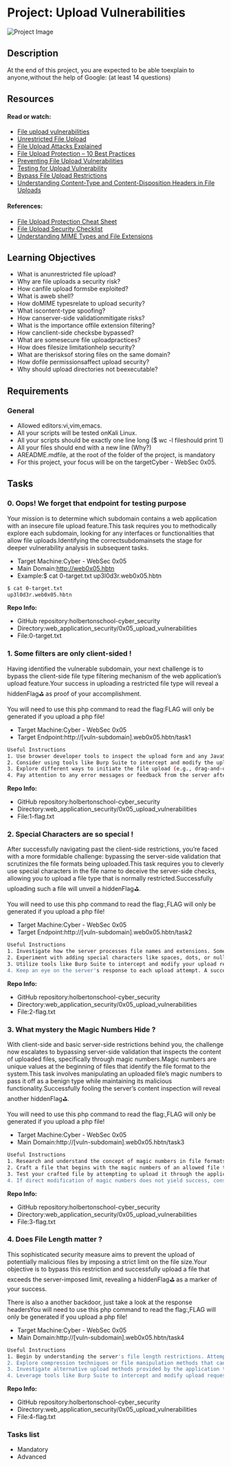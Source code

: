 # Project: Upload Vulnerabilities

![Project Image](https://hbtn-gallery.s3.eu-central-1.amazonaws.com/PDENT1656CE2LW4E.png)

## Description



At the end of this project, you are expected to be able toexplain to anyone,without the help of Google: (at least 14 questions)

## Resources

#### Read or watch:

* [File upload vulnerabilities](/rltoken/Uw1E9QxS4M-spOFmZMdUuw)
* [Unrestricted File Upload](/rltoken/jl9A7kJkup9pcGyof7oDpA)
* [File Upload Attacks Explained](/rltoken/A9uDpRc19LomBfqtYR7HXA)
* [File Upload Protection – 10 Best Practices](/rltoken/8BUyL3B9YPzPWhYmKUuG-w)
* [Preventing File Upload Vulnerabilities](/rltoken/bjBJh0B5WSg8QUjKKJWQiQ)
* [Testing for Upload Vulnerability](/rltoken/vQ2QfGdgrthupeVKosyZ4w)
* [Bypass File Upload Restrictions](/rltoken/DO5Ka6kiaqMuoD8jbzRETw)
* [Understanding Content-Type and Content-Disposition Headers in File Uploads](/rltoken/If0cxRrT665HSZI6kGscyw)

#### References:

* [File Upload Protection Cheat Sheet](/rltoken/t8dwQmkhRgc6zxIjV9yUFw)
* [File Upload Security Checklist](/rltoken/3HCPK36Z6W0T-kg7aK5EvA)
* [Understanding MIME Types and File Extensions](/rltoken/cSV4ceDQJDUOktqgAbHRwQ)


## Learning Objectives

* What is anunrestricted file upload?
* Why are file uploads a security risk?
* How canfile upload formsbe exploited?
* What is aweb shell?
* How doMIME typesrelate to upload security?
* What iscontent-type spoofing?
* How canserver-side validationmitigate risks?
* What is the importance offile extension filtering?
* How canclient-side checksbe bypassed?
* What are somesecure file uploadpractices?
* How does filesize limitationhelp security?
* What are therisksof storing files on the same domain?
* How dofile permissionsaffect upload security?
* Why should upload directories not beexecutable?


## Requirements

### General

* Allowed editors:vi,vim,emacs.
* All your scripts will be tested onKali Linux.
* All your scripts should be exactly one line long ($ wc -l fileshould print 1)
* All your files should end with a new line (Why?)
* AREADME.mdfile, at the root of the folder of the project, is mandatory
* For this project, your focus will be on the targetCyber - WebSec 0x05.


## Tasks

### 0. Oops! We forget that endpoint for testing purpose

Your mission is to determine which subdomain contains a web application with an insecure file upload feature.This task requires you to methodically explore each subdomain, looking for any interfaces or functionalities that allow file uploads.Identifying the correctsubdomainsets the stage for deeper vulnerability analysis in subsequent tasks.

* Target Machine:Cyber - WebSec 0x05
* Main Domain:http://web0x05.hbtn
* Example:$ cat 0-target.txt
up3l0d3r.web0x05.hbtn

```bash
$ cat 0-target.txt
up3l0d3r.web0x05.hbtn
```

**Repo Info:**
* GitHub repository:holbertonschool-cyber_security
* Directory:web_application_security/0x05_upload_vulnerabilities
* File:0-target.txt

### 1. Some filters are only client-sided !

Having identified the vulnerable subdomain, your next challenge is to bypass the client-side file type filtering mechanism of the web application’s upload feature.Your success in uploading a restricted file type will reveal a hiddenFlag⛳️ as proof of your accomplishment.

You will need to use this php command to read the flag:<?php readfile('FLAG_1.txt') ?>FLAG will only be generated if you upload a php file!

* Target Machine:Cyber - WebSec 0x05
* Target Endpoint:http://[vuln-subdomain].web0x05.hbtn/task1

```bash
Useful Instructions
1. Use browser developer tools to inspect the upload form and any JavaScript code that validates file types. Look for patterns or keywords it checks against.
2. Consider using tools like Burp Suite to intercept and modify the upload request, changing the file name or MIME type to bypass client-side checks.
3. Explore different ways to initiate the file upload (e.g., drag-and-drop functionality) that might not trigger client-side validation as expected.
4. Pay attention to any error messages or feedback from the server after attempting an upload. These messages can offer clues for refining your bypass technique.
```

**Repo Info:**
* GitHub repository:holbertonschool-cyber_security
* Directory:web_application_security/0x05_upload_vulnerabilities
* File:1-flag.txt

### 2. Special Characters are so special !

After successfully navigating past the client-side restrictions, you’re faced with a more formidable challenge: bypassing the server-side validation that scrutinizes the file formats being uploaded.This task requires you to cleverly use special characters in the file name to deceive the server-side checks, allowing you to upload a file type that is normally restricted.Successfully uploading such a file will unveil a hiddenFlag⛳️.

You will need to use this php command to read the flag:<?php readfile('FLAG_2.txt') ?>,FLAG will only be generated if you upload a php file!

* Target Machine:Cyber - WebSec 0x05
* Target Endpoint:http://[vuln-subdomain].web0x05.hbtn/task2

```bash
Useful Instructions
1. Investigate how the server processes file names and extensions. Some servers might strip or ignore certain special characters, altering the file name after processing.
2. Experiment with adding special characters like spaces, dots, or null bytes (`%00`) in the file extension. For example, attempting to upload a file named "payload.php.jpg" might be blocked, but "payload.php%00.jpg" could bypass the filter if the server improperly handles null bytes.
3. Utilize tools like Burp Suite to intercept and modify your upload requests, carefully crafting the file names with special characters to test the server's validation logic.
4. Keep an eye on the server's response to each upload attempt. A successful bypass might not always be explicitly confirmed by the application’s UI. Check for any changes in behavior or new functionalities accessible after your upload.
```

**Repo Info:**
* GitHub repository:holbertonschool-cyber_security
* Directory:web_application_security/0x05_upload_vulnerabilities
* File:2-flag.txt

### 3. What mystery the Magic Numbers Hide ?

With client-side and basic server-side restrictions behind you, the challenge now escalates to bypassing server-side validation that inspects the content of uploaded files, specifically through magic numbers.Magic numbers are unique values at the beginning of files that identify the file format to the system.This task involves manipulating an uploaded file’s magic numbers to pass it off as a benign type while maintaining its malicious functionality.Successfully fooling the server’s content inspection will reveal another hiddenFlag⛳️.

You will need to use this php command to read the flag:<?php readfile('FLAG_3.txt') ?>,FLAG will only be generated if you upload a php file!

* Target Machine:Cyber - WebSec 0x05
* Main Domain:http://[vuln-subdomain].web0x05.hbtn/task3

```bash
Useful Instructions
1. Research and understand the concept of magic numbers in file formats. Identify the magic numbers for both the file type you intend to upload and a benign file type that is allowed by the server.
2. Craft a file that begins with the magic numbers of an allowed file type but contains payload or code typical of a restricted file type. Tools like hex editors can help you modify the file content directly.
3. Test your crafted file by attempting to upload it through the application's upload feature. Pay close attention to how the application responds to determine if your bypass was successful.
4. If direct modification of magic numbers does not yield success, consider more advanced techniques such as embedding your malicious payload within a benign file in a way that does not affect the file's ability to pass as the benign type but still allows execution of the payload under certain conditions.
```

**Repo Info:**
* GitHub repository:holbertonschool-cyber_security
* Directory:web_application_security/0x05_upload_vulnerabilities
* File:3-flag.txt

### 4. Does File Length matter ?

This sophisticated security measure aims to prevent the upload of potentially malicious files by imposing a strict limit on the file size.Your objective is to bypass this restriction and successfully upload a file that exceeds the server-imposed limit, revealing a hiddenFlag⛳️ as a marker of your success.

There is also a another backdoor, just take a look at the response headersYou will need to use this php command to read the flag:<?php readfile('FLAG_4.txt') ?>,FLAG will only be generated if you upload a php file!

* Target Machine:Cyber - WebSec 0x05
* Main Domain:http://[vuln-subdomain].web0x05.hbtn/task4

```bash
Useful Instructions
1. Begin by understanding the server's file length restrictions. Attempt to upload files of varying sizes to pinpoint the exact limit imposed by the server-side validation.
2. Explore compression techniques or file manipulation methods that can reduce the apparent size of your payload without compromising its functionality. Consider formats that support compression natively and can be decompressed by the application or server.
3. Investigate alternative upload methods provided by the application that might not enforce the same file length checks as the primary upload feature. This could include APIs, legacy upload forms, or other indirect file submission functionalities.
4. Leverage tools like Burp Suite to intercept and modify upload requests, experimenting with ways to either compress your payload further or trick the server into misjudging the file size (e.g., by manipulating HTTP headers related to content length).
```

**Repo Info:**
* GitHub repository:holbertonschool-cyber_security
* Directory:web_application_security/0x05_upload_vulnerabilities
* File:4-flag.txt

### Tasks list

* Mandatory
* Advanced



